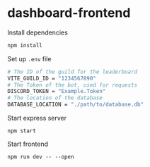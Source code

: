 # dashboard-frontend

Install dependencies

```bash
npm install
```

Set up `.env` file

```bash
# The ID of the guild for the leaderboard
VITE_GUILD_ID = "1234567890"
# The Token of the bot, used for requests
DISCORD_TOKEN = "Example.Token"
# The location of the database
DATABASE_LOCATION = "./path/to/database.db"
```

Start express server

```
npm start
```

Start frontend

```
npm run dev -- --open
```
